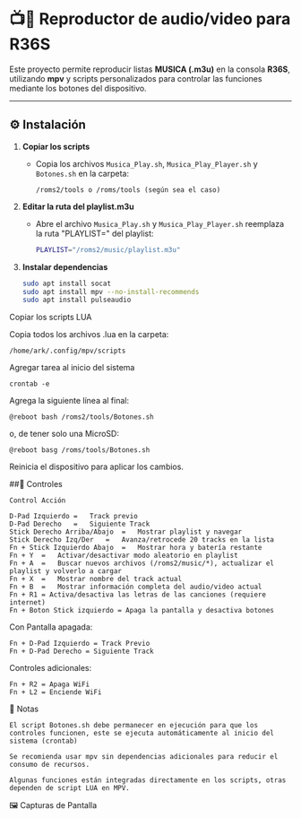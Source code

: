 # 📺🎵 Reproductor de audio/video para R36S

Este proyecto permite reproducir listas **MUSICA (.m3u)** en la consola **R36S**, utilizando **mpv** y scripts personalizados para controlar las funciones mediante los botones del dispositivo.

---

## ⚙️ Instalación

1. **Copiar los scripts**
   - Copia los archivos `Musica_Play.sh`, `Musica_Play_Player.sh` y `Botones.sh` en la carpeta:
     ```
     /roms2/tools o /roms/tools (según sea el caso)
     ```

2. **Editar la ruta del playlist.m3u**
   - Abre el archivo `Musica_Play.sh` y `Musica_Play_Player.sh` reemplaza la ruta "PLAYLIST=" del playlist:
     ```bash
     PLAYLIST="/roms2/music/playlist.m3u"
     ```

3. **Instalar dependencias**
   ```bash
   sudo apt install socat
   sudo apt install mpv --no-install-recommends
   sudo apt install pulseaudio

Copiar los scripts LUA

Copia todos los archivos .lua en la carpeta:

    /home/ark/.config/mpv/scripts

Agregar tarea al inicio del sistema

    crontab -e


Agrega la siguiente línea al final:

    @reboot bash /roms2/tools/Botones.sh


o, de tener solo una MicroSD:

    @reboot basg /roms/tools/Botones.sh
    

Reinicia el dispositivo para aplicar los cambios.

##📱 Controles

	Control	Acción
	
	D-Pad Izquierdo	=	Track previo
   	D-Pad Derecho	=	Siguiente Track
   	Stick Derecho Arriba/Abajo	=	Mostrar playlist y navegar
   	Stick Derecho Izq/Der	=	Avanza/retrocede 20 tracks en la lista
   	Fn + Stick Izquierdo Abajo	=	Mostrar hora y batería restante
   	Fn + Y	=	Activar/desactivar modo aleatorio en playlist
   	Fn + A	=	Buscar nuevos archivos (/roms2/music/*), actualizar el playlist y volverlo a cargar
   	Fn + X	=	Mostrar nombre del track actual
   	Fn + B	=	Mostrar información completa del audio/video actual
    Fn + R1 = Activa/desactiva las letras de las canciones (requiere internet)
    Fn + Boton Stick izquierdo = Apaga la pantalla y desactiva botones

  Con Pantalla apagada:
  
    Fn + D-Pad Izquierdo = Track Previo
    Fn + D-Pad Derecho = Siguiente Track
    
  Controles adicionales:
  
    Fn + R2 = Apaga WiFi
    Fn + L2 = Enciende WiFi
    
	
🧩 Notas

    El script Botones.sh debe permanecer en ejecución para que los controles funcionen, este se ejecuta automáticamente al inicio del sistema (crontab)

    Se recomienda usar mpv sin dependencias adicionales para reducir el consumo de recursos.

    Algunas funciones están integradas directamente en los scripts, otras dependen de script LUA en MPV.

🖼️ Capturas de Pantalla

